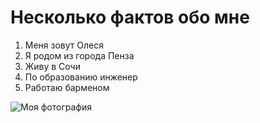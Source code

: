 # Несколько фактов обо мне

1. Меня зовут Олеся
2. Я родом из города Пенза
3. Живу в Сочи
4. По образованию инженер
5. Работаю барменом

![Моя фотография](photo_2024-05-07_12-31-02.jpg)
